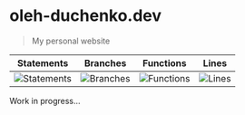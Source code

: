 # oleh-duchenko.dev

> My personal website

| Statements                                                                      | Branches                                                                       | Functions                                                                        | Lines                                                                    |
| ------------------------------------------------------------------------------- | ------------------------------------------------------------------------------ | -------------------------------------------------------------------------------- | ------------------------------------------------------------------------ |
| ![Statements](https://img.shields.io/badge/statements-60%25-red.svg?style=flat) | ![Branches](https://img.shields.io/badge/branches-77.77%25-red.svg?style=flat) | ![Functions](https://img.shields.io/badge/functions-48.14%25-red.svg?style=flat) | ![Lines](https://img.shields.io/badge/lines-59.32%25-red.svg?style=flat) |

Work in progress...
